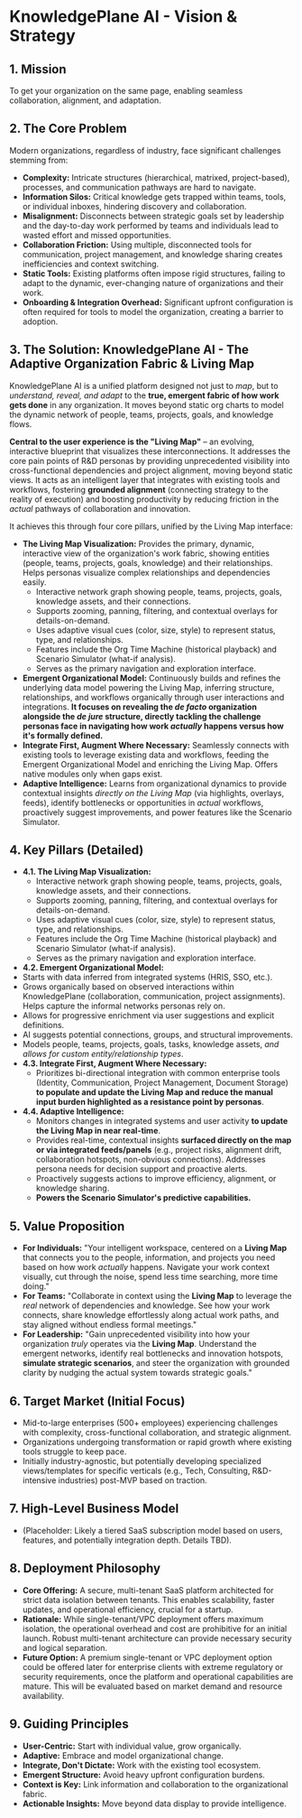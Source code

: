 # KnowledgePlane AI - Vision & Strategy

## 1. Mission

To get your organization on the same page, enabling seamless collaboration, alignment, and adaptation.

## 2. The Core Problem

Modern organizations, regardless of industry, face significant challenges stemming from:

* **Complexity:** Intricate structures (hierarchical, matrixed, project-based), processes, and communication pathways are hard to navigate.
* **Information Silos:** Critical knowledge gets trapped within teams, tools, or individual inboxes, hindering discovery and collaboration.
* **Misalignment:** Disconnects between strategic goals set by leadership and the day-to-day work performed by teams and individuals lead to wasted effort and missed opportunities.
* **Collaboration Friction:** Using multiple, disconnected tools for communication, project management, and knowledge sharing creates inefficiencies and context switching.
* **Static Tools:** Existing platforms often impose rigid structures, failing to adapt to the dynamic, ever-changing nature of organizations and their work.
* **Onboarding & Integration Overhead:** Significant upfront configuration is often required for tools to model the organization, creating a barrier to adoption.

## 3. The Solution: KnowledgePlane AI - The Adaptive Organization Fabric & Living Map

KnowledgePlane AI is a unified platform designed not just to *map*, but to *understand, reveal, and adapt* to the **true, emergent fabric of how work gets done** in any organization. It moves beyond static org charts to model the dynamic network of people, teams, projects, goals, and knowledge flows.

**Central to the user experience is the "Living Map"** – an evolving, interactive blueprint that visualizes these interconnections. It addresses the core pain points of R&D personas by providing unprecedented visibility into cross-functional dependencies and project alignment, moving beyond static views. It acts as an intelligent layer that integrates with existing tools and workflows, fostering **grounded alignment** (connecting strategy to the reality of execution) and boosting productivity by reducing friction in the *actual* pathways of collaboration and innovation.

It achieves this through four core pillars, unified by the Living Map interface:

*   **The Living Map Visualization:** Provides the primary, dynamic, interactive view of the organization's work fabric, showing entities (people, teams, projects, goals, knowledge) and their relationships. Helps personas visualize complex relationships and dependencies easily.
    *   Interactive network graph showing people, teams, projects, goals, knowledge assets, and their connections.
    *   Supports zooming, panning, filtering, and contextual overlays for details-on-demand.
    *   Uses adaptive visual cues (color, size, style) to represent status, type, and relationships.
    *   Features include the Org Time Machine (historical playback) and Scenario Simulator (what-if analysis).
    *   Serves as the primary navigation and exploration interface.
*   **Emergent Organizational Model:** Continuously builds and refines the underlying data model powering the Living Map, inferring structure, relationships, and workflows organically through user interactions and integrations. **It focuses on revealing the *de facto* organization alongside the *de jure* structure, directly tackling the challenge personas face in navigating how work *actually* happens versus how it's formally defined.**
*   **Integrate First, Augment Where Necessary:** Seamlessly connects with existing tools to leverage existing data and workflows, feeding the Emergent Organizational Model and enriching the Living Map. Offers native modules only when gaps exist.
*   **Adaptive Intelligence:** Learns from organizational dynamics to provide contextual insights *directly on the Living Map* (via highlights, overlays, feeds), identify bottlenecks or opportunities in *actual* workflows, proactively suggest improvements, and power features like the Scenario Simulator.

## 4. Key Pillars (Detailed)

*   **4.1. The Living Map Visualization:**
    *   Interactive network graph showing people, teams, projects, goals, knowledge assets, and their connections.
    *   Supports zooming, panning, filtering, and contextual overlays for details-on-demand.
    *   Uses adaptive visual cues (color, size, style) to represent status, type, and relationships.
    *   Features include the Org Time Machine (historical playback) and Scenario Simulator (what-if analysis).
    *   Serves as the primary navigation and exploration interface.
*   **4.2. Emergent Organizational Model:**
  * Starts with data inferred from integrated systems (HRIS, SSO, etc.).
  * Grows organically based on observed interactions within KnowledgePlane (collaboration, communication, project assignments). Helps capture the informal networks personas rely on.
  * Allows for progressive enrichment via user suggestions and explicit definitions.
  * AI suggests potential connections, groups, and structural improvements.
  * Models people, teams, projects, goals, tasks, knowledge assets, *and allows for custom entity/relationship types*.
*   **4.3. Integrate First, Augment Where Necessary:**
    *   Prioritizes bi-directional integration with common enterprise tools (Identity, Communication, Project Management, Document Storage) **to populate and update the Living Map and reduce the manual input burden highlighted as a resistance point by personas**.
*   **4.4. Adaptive Intelligence:**
    *   Monitors changes in integrated systems and user activity **to update the Living Map in near real-time**.
    *   Provides real-time, contextual insights **surfaced directly on the map or via integrated feeds/panels** (e.g., project risks, alignment drift, collaboration hotspots, non-obvious connections). Addresses persona needs for decision support and proactive alerts.
    *   Proactively suggests actions to improve efficiency, alignment, or knowledge sharing.
    *   **Powers the Scenario Simulator's predictive capabilities.**

## 5. Value Proposition

*   **For Individuals:** "Your intelligent workspace, centered on a **Living Map** that connects you to the people, information, and projects you need based on how work *actually* happens. Navigate your work context visually, cut through the noise, spend less time searching, more time doing."
*   **For Teams:** "Collaborate in context using the **Living Map** to leverage the *real* network of dependencies and knowledge. See how your work connects, share knowledge effortlessly along actual work paths, and stay aligned without endless formal meetings."
*   **For Leadership:** "Gain unprecedented visibility into how your organization *truly* operates via the **Living Map**. Understand the emergent networks, identify real bottlenecks and innovation hotspots, **simulate strategic scenarios**, and steer the organization with grounded clarity by nudging the actual system towards strategic goals."

## 6. Target Market (Initial Focus)

* Mid-to-large enterprises (500+ employees) experiencing challenges with complexity, cross-functional collaboration, and strategic alignment.
* Organizations undergoing transformation or rapid growth where existing tools struggle to keep pace.
* Initially industry-agnostic, but potentially developing specialized views/templates for specific verticals (e.g., Tech, Consulting, R&D-intensive industries) post-MVP based on traction.

## 7. High-Level Business Model

* (Placeholder: Likely a tiered SaaS subscription model based on users, features, and potentially integration depth. Details TBD).

## 8. Deployment Philosophy

* **Core Offering:** A secure, multi-tenant SaaS platform architected for strict data isolation between tenants. This enables scalability, faster updates, and operational efficiency, crucial for a startup.
* **Rationale:** While single-tenant/VPC deployment offers maximum isolation, the operational overhead and cost are prohibitive for an initial launch. Robust multi-tenant architecture can provide necessary security and logical separation.
* **Future Option:** A premium single-tenant or VPC deployment option could be offered later for enterprise clients with extreme regulatory or security requirements, once the platform and operational capabilities are mature. This will be evaluated based on market demand and resource availability.

## 9. Guiding Principles

* **User-Centric:** Start with individual value, grow organically.
* **Adaptive:** Embrace and model organizational change.
* **Integrate, Don't Dictate:** Work with the existing tool ecosystem.
* **Emergent Structure:** Avoid heavy upfront configuration burdens.
* **Context is Key:** Link information and collaboration to the organizational fabric.
* **Actionable Insights:** Move beyond data display to provide intelligence.
